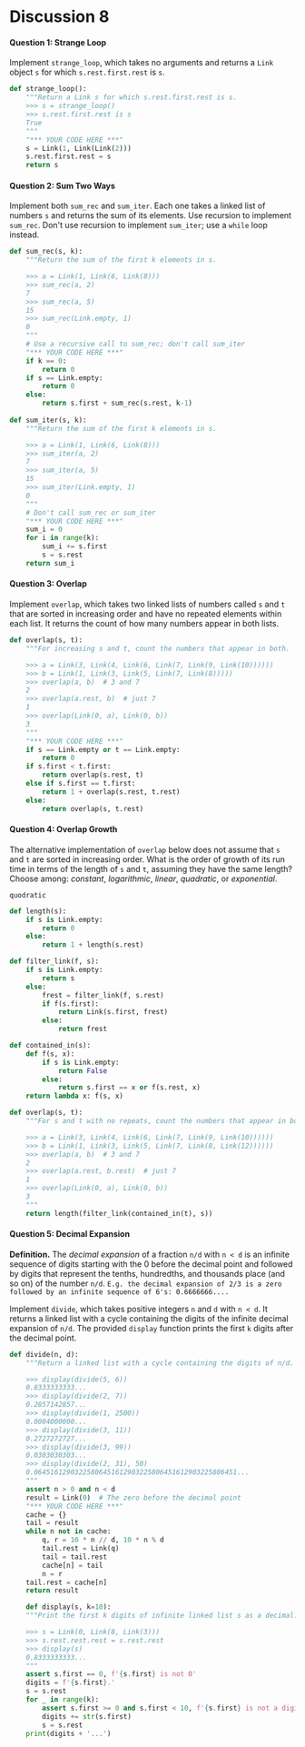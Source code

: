 # Discussion 8

#### Question 1: Strange Loop

Implement `strange_loop`, which takes no arguments and returns a `Link` object `s` for which `s.rest.first.rest` is `s`.

```python
def strange_loop():
    """Return a Link s for which s.rest.first.rest is s.
	>>> s = strange_loop()
	>>> s.rest.first.rest is s
	True		
	"""
	"*** YOUR CODE HERE ***"
    s = Link(1, Link(Link(2)))
    s.rest.first.rest = s
    return s
```

#### Question 2: Sum Two Ways

Implement both `sum_rec` and `sum_iter`. Each one takes a linked list of numbers `s` and returns the sum of its elements. Use recursion to implement `sum_rec`. Don't use recursion to implement `sum_iter`; use a `while` loop instead.

```python
def sum_rec(s, k):
    """Return the sum of the first k elements in s.

    >>> a = Link(1, Link(6, Link(8)))
    >>> sum_rec(a, 2)
    7
    >>> sum_rec(a, 5)
    15
    >>> sum_rec(Link.empty, 1)
    0
    """
    # Use a recursive call to sum_rec; don't call sum_iter
    "*** YOUR CODE HERE ***"
	if k == 0:
        return 0
    if s == Link.empty:
        return 0
    else:
        return s.first + sum_rec(s.rest, k-1)
    
def sum_iter(s, k):
    """Return the sum of the first k elements in s.

    >>> a = Link(1, Link(6, Link(8)))
    >>> sum_iter(a, 2)
    7
    >>> sum_iter(a, 5)
    15
    >>> sum_iter(Link.empty, 1)
    0
    """
    # Don't call sum_rec or sum_iter
    "*** YOUR CODE HERE ***"
    sum_i = 0
    for i in range(k):
        sum_i += s.first
        s = s.rest
    return sum_i
```

#### Question 3: Overlap

Implement `overlap`, which takes two linked lists of numbers called `s` and `t` that are sorted in increasing order and have no repeated elements within each list. It returns the count of how many numbers appear in both lists.

```python
def overlap(s, t):
    """For increasing s and t, count the numbers that appear in both.

    >>> a = Link(3, Link(4, Link(6, Link(7, Link(9, Link(10))))))
    >>> b = Link(1, Link(3, Link(5, Link(7, Link(8)))))
    >>> overlap(a, b)  # 3 and 7
    2
    >>> overlap(a.rest, b)  # just 7
    1
    >>> overlap(Link(0, a), Link(0, b))
    3
    """
    "*** YOUR CODE HERE ***"
    if s == Link.empty or t == Link.empty:
        return 0
    if s.first < t.first:
        return overlap(s.rest, t)
    else if s.first == t.first:
        return 1 + overlap(s.rest, t.rest)
    else:
		return overlap(s, t.rest)
```

#### Question 4: Overlap Growth

The alternative implementation of `overlap` below does not assume that `s` and `t` are sorted in increasing order. What is the order of growth of its run time in terms of the length of `s` and `t`, assuming they have the same length? Choose among: *constant*, *logarithmic*, *linear*, *quadratic*, or *exponential*.

`quodratic`

```python
def length(s):
    if s is Link.empty:
        return 0
    else:
        return 1 + length(s.rest)

def filter_link(f, s):
    if s is Link.empty:
        return s
    else:
        frest = filter_link(f, s.rest)
        if f(s.first):
            return Link(s.first, frest)
        else:
            return frest

def contained_in(s):
    def f(s, x):
        if s is Link.empty:
            return False
        else:
            return s.first == x or f(s.rest, x)
    return lambda x: f(s, x)

def overlap(s, t):
    """For s and t with no repeats, count the numbers that appear in both.

    >>> a = Link(3, Link(4, Link(6, Link(7, Link(9, Link(10))))))
    >>> b = Link(1, Link(3, Link(5, Link(7, Link(8, Link(12))))))
    >>> overlap(a, b)  # 3 and 7
    2
    >>> overlap(a.rest, b.rest)  # just 7
    1
    >>> overlap(Link(0, a), Link(0, b))
    3
    """
    return length(filter_link(contained_in(t), s))
```

#### Question 5: Decimal Expansion

**Definition.** The *decimal expansion* of a fraction `n/d` with `n < d` is an infinite sequence of digits starting with the 0 before the decimal point and followed by digits that represent the tenths, hundredths, and thousands place (and so on) of the number `n/d`. `E.g. the decimal expansion of 2/3 is a zero followed by an infinite sequence of 6's: 0.6666666....`

Implement `divide`, which takes positive integers `n` and `d` with `n < d`. It returns a linked list with a cycle containing the digits of the infinite decimal expansion of `n/d`. The provided `display` function prints the first `k` digits after the decimal point.

```python
def divide(n, d):
    """Return a linked list with a cycle containing the digits of n/d.

    >>> display(divide(5, 6))
    0.8333333333...
    >>> display(divide(2, 7))
    0.2857142857...
    >>> display(divide(1, 2500))
    0.0004000000...
    >>> display(divide(3, 11))
    0.2727272727...
    >>> display(divide(3, 99))
    0.0303030303...
    >>> display(divide(2, 31), 50)
    0.06451612903225806451612903225806451612903225806451...
    """
    assert n > 0 and n < d
    result = Link(0)  # The zero before the decimal point
    "*** YOUR CODE HERE ***"
    cache = {}
    tail = result
    while n not in cache:
        q, r = 10 * n // d, 10 * n % d
        tail.rest = Link(q)
        tail = tail.rest
        cache[n] = tail
        n = r
    tail.rest = cache[n]
    return result

    def display(s, k=10):
    """Print the first k digits of infinite linked list s as a decimal.

    >>> s = Link(0, Link(8, Link(3)))
    >>> s.rest.rest.rest = s.rest.rest
    >>> display(s)
    0.8333333333...
    """
    assert s.first == 0, f'{s.first} is not 0'
    digits = f'{s.first}.'
    s = s.rest
    for _ in range(k):
        assert s.first >= 0 and s.first < 10, f'{s.first} is not a digit'
        digits += str(s.first)
        s = s.rest
    print(digits + '...')

```



